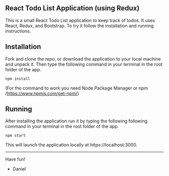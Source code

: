 React Todo List Application (using Redux)
---------------------------------
This is a small React Todo List application to keep track of todos. It uses React, Redux, and Bootstrap. To try it follow the installation and running instructions.

Installation
---------
Fork and clone the repo, or download the application to your local machine and unpack it. Then type the following command in your terminal in the root folder of the app.

```
npm install
```
(For the command to work you need Node Package Manager or npm /https://www.npmjs.com/get-npm/)

Running
-----------
After installing the application run it by typing the following following command in your terminal in the root folder of the app.

```
npm start
```

This will launch the application locally at https://localhost:3000.

-----------

Have fun!

- Daniel